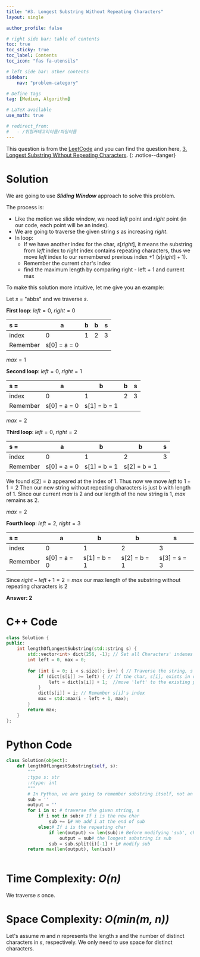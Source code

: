 ```yaml
---
title: "#3. Longest Substring Without Repeating Characters"
layout: single

author_profile: false

# right side bar: table of contents
toc: true
toc_sticky: true
toc_label: Contents
toc_icon: "fas fa-utensils"

# left side bar: other contents
sidebar:
    nav: "problem-category"

# Define tags
tag: [Medium, Algorithm]

# LaTeX available
use_math: true

# redirect_from:
#   - /위험카테고리이름/파일이름
---
```


This question is from the [LeetCode](https://leetcode.com) and you can find the question here, [3. Longest Substring Without Repeating Characters](https://leetcode.com/problems/longest-substring-without-repeating-characters/).
{: .notice--danger}

# Solution
We are going to use ***Sliding Window*** approach to solve this problem.

The process is:

+ Like the motion we slide window, we need $left$ point and $right$ point (in our code, each point will be an index).
+ We are going to traverse the given string $s$ as increasing $right$.
+ In loop:
  + If we have another index for the char, $s[right]$, it means the substring from $left$ index to $right$ index contains repeating characters, thus we move $left$ index to our remembered previous index  +1 ($s[right]+1$).
  + Remember the current char's index
  + find the maximum length by comparing right - left + 1 and current max

To make this solution more intuitive, let me give you an example: 

Let $s$ = "abbs" and we traverse $s$.

**First loop**: $left = 0$, $right = 0$

| s =      | a            | b    | b    | s    |
| :------- | ------------ | ---- | ---- | ---- |
| index    | 0            | 1    | 2    | 3    |
| Remember | s[0] = a = 0 |      |      |      |

$max = 1$

**Second loop**: $left = 0$, $right = 1$

| s =      | a            | b            | b    | s    |
| :------- | ------------ | ------------ | ---- | ---- |
| index    | 0            | 1            | 2    | 3    |
| Remember | s[0] = a = 0 | s[1] = b = 1 |      |      |

$max = 2$

**Third loop**: $left = 0$, $right = 2$

| s =      | a            | b            | b            | s    |
| :------- | ------------ | ------------ | ------------ | ---- |
| index    | 0            | 1            | 2            | 3    |
| Remember | s[0] = a = 0 | s[1] = b = 1 | s[2] = b = 1 |      |

We found $s[2] = b$ appeared at the index of 1. Thus now we move $left$ to $1 + 1 = 2$ Then our new string without repeating characters is just b with length of 1. Since our current $max$ is 2 and our length of the new string is 1, $max$ remains as 2.

$max = 2$

**Fourth loop**: $left = 2$, $right = 3$

| s =      | a            | b            | b            | s            |
| :------- | ------------ | ------------ | ------------ | ------------ |
| index    | 0            | 1            | 2            | 3            |
| Remember | s[0] = a = 0 | s[1] = b = 1 | s[2] = b = 1 | s[3] = s = 3 |

Since $right-left+1=2=max$ our max length of the substring without repeating characters is 2

**Answer: 2**

# C++ Code
```c++
class Solution {
public:
    int lengthOfLongestSubstring(std::string s) {
        std::vector<int> dict(256, -1); // Set all Characters' indexes as -1
        int left = 0, max = 0;
        
        for (int i = 0; i < s.size(); i++) { // Traverse the string, s
            if (dict[s[i]] >= left) { // If the char, s[i], exists in our current checking string
                left = dict[s[i]] + 1;	//move 'left' to the existing previous s[i] + 1
            }
            dict[s[i]] = i;	// Remember s[i]'s index
            max = std::max(i - left + 1, max);
        }
        return max;
    }
};
```

# Python Code
~~~python
class Solution(object):
    def lengthOfLongestSubstring(self, s):
        """
        :type s: str
        :rtype: int
        """
        # In Python, we are going to remember substring itself, not an index.
        sub = ''
        output = ''
        for i in s:	# traverse the given string, s
            if i not in sub:# If i is the new char
                sub += i# We add i at the end of sub
            else:# If i is the repeating char
                if len(output) <= len(sub):# Before modifying 'sub', check sub is longer than output
                    output = sub# the longest substring is sub
                sub = sub.split(i)[-1] + i# modify sub
        return max(len(output), len(sub))
                
~~~

# Time Complexity: *O(n)*
We traverse $s$ once.

# Space Complexity: *O(min(m, n))*
Let's assume $m$ and $n$ represents the length $s$ and the number of distinct characters in $s$, respectively. We only need to use space for distinct characters.
